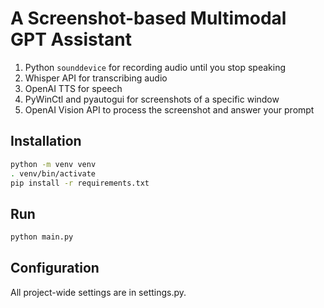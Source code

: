# A Screenshot-based Multimodal GPT Assistant

1. Python `sounddevice` for recording audio until you stop speaking
1. Whisper API for transcribing audio
1. OpenAI TTS for speech
1. PyWinCtl and pyautogui for screenshots of a specific window
1. OpenAI Vision API to process the screenshot and answer your prompt

## Installation

```bash
python -m venv venv
. venv/bin/activate
pip install -r requirements.txt
```

## Run

```bash
python main.py
```

## Configuration

All project-wide settings are in settings.py.
